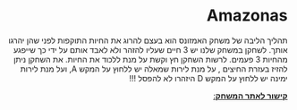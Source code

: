 
<div dir="rtl" lang="he">

# Amazonas
תהליך הליבה של משחק האמזונס הוא בעצם להרוג את החיות התוקפות לפני שהן יהרגו אותך.
לשחקן במשחק שלנו יש 3 חיים שעליו להזהר ולא לאבד אותם על ידי כך שייפגע מהחיות 3 פעמים.
לרשות השחקן חץ וקשת על מנת ללכוד את החיות.
את השחקן ניתן להזיז בעזרת החיצים , על מנת לירות שמאלה יש ללחוץ על המקש A, ועל מנת לירות ימינה יש ללחוץ על המקש D
היזהרו לא להפסל !!!

[**קישור לאתר המשחק**:](https://s-k-games.itch.io/amazonas) 




</div>
